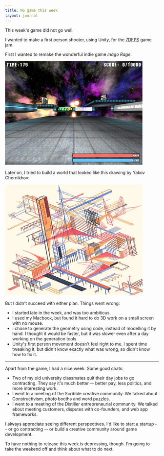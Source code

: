 ```yaml
---
title: No game this week
layout: journal
---
```


This week's game did not go well.

I wanted to make a first person shooter, using Unity, for the [7DFPS](http://7dfps.com/) game jam.

First I wanted to remake the wonderful indie game _Inago Rage_.

![Screenshot of Inago Rage](/journal/images/2013-08-17-inago-rage.jpg)

Later on, I tried to build a world that looked like this drawing by Yakov Chernikhov:

![One of Yakov Chernikhov's drawings, showing buildings made out of gridlines](/journal/images/2013-08-17-yakov-chernikhov-drawing.jpg)

But I didn't succeed with either plan. Things went wrong:

* I started late in the week, and was too ambitious.
* I used my Macbook, but found it hard to do 3D work on a small screen with no mouse.
* I chose to generate the geometry using code, instead of modelling it by hand. I thought it would be faster, but it was slower even after a day working on the generation tools.
* Unity's first person movement doesn't feel right to me. I spent time tweaking it, but didn't know exactly what was wrong, so didn't know how to fix it.

* * *

Apart from the game, I had a nice week. Some good chats:

* Two of my old university classmates quit their day jobs to go contracting. They say it's much better -- better pay, less politics, and more interesting work. 
* I went to a meeting of the Scribble creative community. We talked about Constructivism, photo booths and word puzzles.
* I went to a meeting of the Distiller entrepreneurial community. We talked about meeting customers, disputes with co-founders, and web app frameworks.

I always appreciate seeing different perspectives. I'd like to start a startup -- or go contracting -- or build a creative community around game development.

To have nothing to release this week is depressing, though. I'm going to take the weekend off and think about what to do next.
